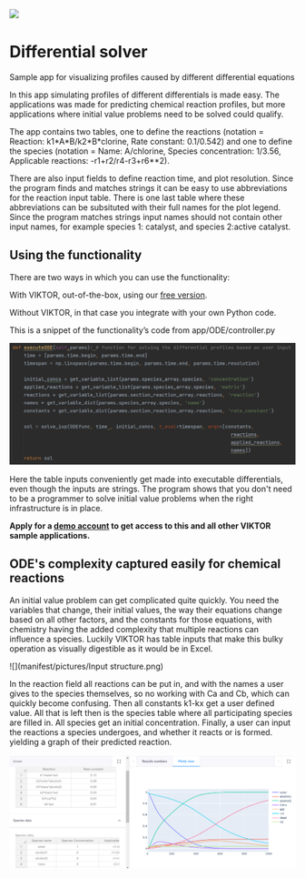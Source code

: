 ![](https://img.shields.io/badge/SDK-v12.10.0)

# Differential solver
Sample app for visualizing profiles caused by different differential equations

In this app simulating profiles of different differentials is made easy. The applications was made for predicting
chemical reaction profiles, but more applications where initial value problems need to be solved could qualify.

The app contains two tables, one to define the reactions (notation = Reaction: k1\*A\*B/k2\*B\*clorine, Rate constant: 0.1/0.542)
and one to define the species (notation = Name: A/chlorine, Species concentration: 1/3.56, Applicable reactions:
-r1+r2/r4-r3+r6**2).

There are also input fields to define reaction time, and plot resolution. Since the program finds 
and matches strings it can be easy to use abbreviations for the reaction input table. There is one last table
where these abbreviations can be subsituted with their full names for the plot legend. Since the program matches strings
input names should not contain other input names, for example species 1: catalyst, and species 2:active catalyst.

## Using the functionality
There are two ways in which you can use the functionality: 

With VIKTOR, out-of-the-box, using our [free version](https://www.viktor.ai/try-for-free).

Without VIKTOR, in that case you integrate with your own Python code.

This is a snippet of the functionality’s code from app/ODE/controller.py 

![](manifest/pictures/code_snippet.png)

Here the table inputs conveniently get made into executable differentials, even though the inputs are strings.
The program shows that you don't need to be a programmer to solve initial value problems when the
right infrastructure is in place.

**Apply for a [demo account](https://www.viktor.ai/demo-environment) to get access to this and all other VIKTOR sample applications.**
## ODE's complexity captured easily for chemical reactions

An initial value problem can get complicated quite quickly. You need the variables that change,
their initial values, the way their equations change based on all other factors, and the
constants for those equations, with chemistry having the added complexity that multiple reactions
can influence a species. Luckily VIKTOR has table inputs that make this bulky operation as visually
digestible as it would be in Excel.

![](manifest/pictures/Input structure.png)

In the reaction field all reactions can be put in, and with the names a user gives to the
species themselves, so no working with Ca and Cb, which can quickly become confusing. 
Then all constants k1-kx get a user defined value.
All that is left then is the species table where all participating species are filled in.
All species get an initial concentration. Finally, a user can input the reactions a species
undergoes, and whether it reacts or is formed. yielding a graph of their predicted reaction.


![](manifest/ODE_interface.png)

